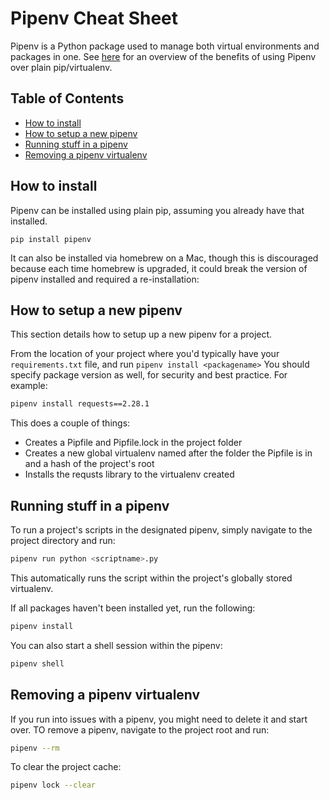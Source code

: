 # Pipenv Cheat Sheet

Pipenv is a Python package used to manage both virtual environments and packages in one. See [here](https://pipenv.pypa.io/en/latest/#:~:text=The%20problems%20that%20Pipenv%20seeks%20to%20solve%20are%20multi%2Dfaceted%3A) for an overview of the benefits of using Pipenv over plain pip/virtualenv.

## Table of Contents
- [How to install](#how-to-install)
- [How to setup a new pipenv](#how-to-setup-a-new-pipenv)
- [Running stuff in a pipenv](#running-stuff-in-a-pipenv)
- [Removing a pipenv virtualenv](#removing-a-pipenv-virtualenv)

## How to install

Pipenv can be installed using plain pip, assuming you already have that installed.

```bas
pip install pipenv
```

It can also be installed via homebrew on a Mac, though this is discouraged because each time homebrew is upgraded, it could break the version of pipenv installed and required a re-installation:

## How to setup a new pipenv

This section details how to setup up a new pipenv for a project.

From the location of your project where you'd typically have your `requirements.txt` file, and run `pipenv install <packagename>` You should specify package version as well, for security and best practice. For example:

```bash
pipenv install requests==2.28.1
```

This does a couple of things:
- Creates a Pipfile and Pipfile.lock in the project folder
- Creates a new global virtualenv named after the folder the Pipfile is in and a hash of the project's root
- Installs the requsts library to the virtualenv created

## Running stuff in a pipenv

To run a project's scripts in the designated pipenv, simply navigate to the project directory and run:

```bash
pipenv run python <scriptname>.py
```

This automatically runs the script within the project's globally stored virtualenv.

If all packages haven't been installed yet, run the following:

```bash
pipenv install
```

You can also start a shell session within the pipenv:

```bash
pipenv shell
```

## Removing a pipenv virtualenv

If you run into issues with a pipenv, you might need to delete it and start over. TO remove a pipenv, navigate to the project root and run:

```bash
pipenv --rm
```

To clear the project cache:

```bash
pipenv lock --clear
```

